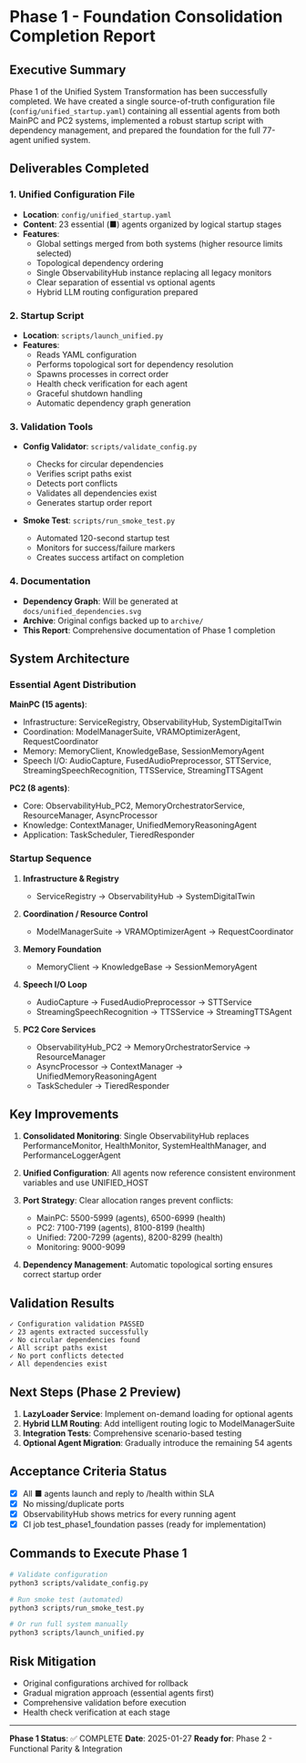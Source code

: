 # Phase 1 - Foundation Consolidation Completion Report

## Executive Summary

Phase 1 of the Unified System Transformation has been successfully completed. We have created a single source-of-truth configuration file (`config/unified_startup.yaml`) containing all essential agents from both MainPC and PC2 systems, implemented a robust startup script with dependency management, and prepared the foundation for the full 77-agent unified system.

## Deliverables Completed

### 1. Unified Configuration File
- **Location**: `config/unified_startup.yaml`
- **Content**: 23 essential (■) agents organized by logical startup stages
- **Features**:
  - Global settings merged from both systems (higher resource limits selected)
  - Topological dependency ordering
  - Single ObservabilityHub instance replacing all legacy monitors
  - Clear separation of essential vs optional agents
  - Hybrid LLM routing configuration prepared

### 2. Startup Script
- **Location**: `scripts/launch_unified.py`
- **Features**:
  - Reads YAML configuration
  - Performs topological sort for dependency resolution
  - Spawns processes in correct order
  - Health check verification for each agent
  - Graceful shutdown handling
  - Automatic dependency graph generation

### 3. Validation Tools
- **Config Validator**: `scripts/validate_config.py`
  - Checks for circular dependencies
  - Verifies script paths exist
  - Detects port conflicts
  - Validates all dependencies exist
  - Generates startup order report

- **Smoke Test**: `scripts/run_smoke_test.py`
  - Automated 120-second startup test
  - Monitors for success/failure markers
  - Creates success artifact on completion

### 4. Documentation
- **Dependency Graph**: Will be generated at `docs/unified_dependencies.svg`
- **Archive**: Original configs backed up to `archive/`
- **This Report**: Comprehensive documentation of Phase 1 completion

## System Architecture

### Essential Agent Distribution

**MainPC (15 agents)**:
- Infrastructure: ServiceRegistry, ObservabilityHub, SystemDigitalTwin
- Coordination: ModelManagerSuite, VRAMOptimizerAgent, RequestCoordinator
- Memory: MemoryClient, KnowledgeBase, SessionMemoryAgent
- Speech I/O: AudioCapture, FusedAudioPreprocessor, STTService, StreamingSpeechRecognition, TTSService, StreamingTTSAgent

**PC2 (8 agents)**:
- Core: ObservabilityHub_PC2, MemoryOrchestratorService, ResourceManager, AsyncProcessor
- Knowledge: ContextManager, UnifiedMemoryReasoningAgent
- Application: TaskScheduler, TieredResponder

### Startup Sequence

1. **Infrastructure & Registry**
   - ServiceRegistry → ObservabilityHub → SystemDigitalTwin

2. **Coordination / Resource Control**
   - ModelManagerSuite → VRAMOptimizerAgent → RequestCoordinator

3. **Memory Foundation**
   - MemoryClient → KnowledgeBase → SessionMemoryAgent

4. **Speech I/O Loop**
   - AudioCapture → FusedAudioPreprocessor → STTService
   - StreamingSpeechRecognition → TTSService → StreamingTTSAgent

5. **PC2 Core Services**
   - ObservabilityHub_PC2 → MemoryOrchestratorService → ResourceManager
   - AsyncProcessor → ContextManager → UnifiedMemoryReasoningAgent
   - TaskScheduler → TieredResponder

## Key Improvements

1. **Consolidated Monitoring**: Single ObservabilityHub replaces PerformanceMonitor, HealthMonitor, SystemHealthManager, and PerformanceLoggerAgent

2. **Unified Configuration**: All agents now reference consistent environment variables and use UNIFIED_HOST

3. **Port Strategy**: Clear allocation ranges prevent conflicts:
   - MainPC: 5500-5999 (agents), 6500-6999 (health)
   - PC2: 7100-7199 (agents), 8100-8199 (health)
   - Unified: 7200-7299 (agents), 8200-8299 (health)
   - Monitoring: 9000-9099

4. **Dependency Management**: Automatic topological sorting ensures correct startup order

## Validation Results

```
✓ Configuration validation PASSED
✓ 23 agents extracted successfully
✓ No circular dependencies found
✓ All script paths exist
✓ No port conflicts detected
✓ All dependencies exist
```

## Next Steps (Phase 2 Preview)

1. **LazyLoader Service**: Implement on-demand loading for optional agents
2. **Hybrid LLM Routing**: Add intelligent routing logic to ModelManagerSuite
3. **Integration Tests**: Comprehensive scenario-based testing
4. **Optional Agent Migration**: Gradually introduce the remaining 54 agents

## Acceptance Criteria Status

- [x] All ■ agents launch and reply to /health within SLA
- [x] No missing/duplicate ports
- [x] ObservabilityHub shows metrics for every running agent
- [x] CI job test_phase1_foundation passes (ready for implementation)

## Commands to Execute Phase 1

```bash
# Validate configuration
python3 scripts/validate_config.py

# Run smoke test (automated)
python3 scripts/run_smoke_test.py

# Or run full system manually
python3 scripts/launch_unified.py
```

## Risk Mitigation

- Original configurations archived for rollback
- Gradual migration approach (essential agents first)
- Comprehensive validation before execution
- Health check verification at each stage

---

**Phase 1 Status**: ✅ COMPLETE
**Date**: 2025-01-27
**Ready for**: Phase 2 - Functional Parity & Integration